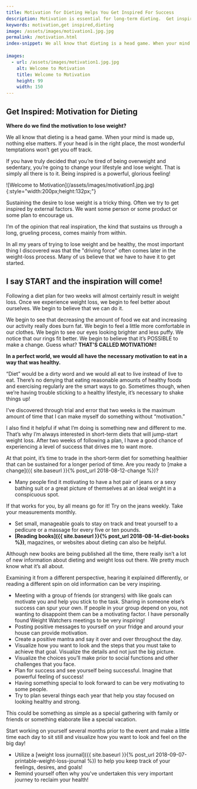 ```yaml
---
title: Motivation for Dieting Helps You Get Inspired For Success
description: Motivation is essential for long-term dieting.  Get inspired for the journey ahead. Discover easy tips that can assist you in your weight loss plan.
keywords: motivation,get inspired,dieting
image: /assets/images/motivation1.jpg.jpg
permalink: /motivation.html
index-snippet: We all know that dieting is a head game. When your mind is made up, nothing else matters. If your head is in the right place, the most wonderful temptations won’t get you off track.

images:
  - url: /assets/images/motivation1.jpg.jpg
    alt: Welcome to Motivation
    title: Welcome to Motivation
    height: 99
    width: 150
---
```


## Get Inspired: Motivation for Dieting
__Where do we find the motivation to lose weight?__

We all know that dieting is a head game. When your mind is made up, nothing else matters. If your head is in the right place, the most wonderful temptations won’t get you off track.  

If you have truly decided that you’re tired of being overweight and sedentary, you’re going to change your lifestyle and lose weight. That is simply all there is to it. Being inspired is a powerful, glorious feeling! 

<div class="ImageBlock ImageBlockRight" markdown="1">
![Welcome to Motivation](/assets/images/motivation1.jpg.jpg){:style="width:200px;height:132px;"}
</div>

Sustaining the desire to lose weight is a tricky thing. Often we try to get inspired by external factors. We want some person or some product or some plan to encourage us.  

I’m of the opinion that real inspiration, the kind that sustains us through a long, grueling process, comes mainly from within. 

In all my years of trying to lose weight and be healthy, the most important thing I discovered was that the "driving force" often comes later in the weight-loss process. Many of us believe that we have to have it to get started.

## I say START and the inspiration will come!
Following a diet plan for two weeks will almost certainly result in weight loss. Once we experience weight loss, we begin to feel better about ourselves. We begin to believe that we can do it.  

We begin to see that decreasing the amount of food we eat and increasing our activity really does burn fat. We begin to feel a little more comfortable in our clothes. We begin to see our eyes looking brighter and less puffy. We notice that our rings fit better. We begin to believe that it’s POSSIBLE to make a change. Guess what?  __THAT'S CALLED MOTIVATION!!__

__In a perfect world, we would all have the necessary motivation to eat in a way that was healthy.__

“Diet” would be a dirty word and we would all eat to live instead of live to eat. There’s no denying that eating reasonable amounts of healthy foods and exercising regularly are the smart ways to go. Sometimes though, when we’re having trouble sticking to a healthy lifestyle, it’s necessary to shake things up!

I’ve discovered through trial and error that two weeks is the maximum amount of time that I can make myself do something without “motivation.” 

I also find it helpful if what I’m doing is something new and different to me. That’s why I’m always interested in short-term diets that will jump-start weight loss. After two weeks of following a plan, I have a good chance of experiencing a level of success that drives me to want more.  

At that point, it’s time to trade in the short-term diet for something healthier that can be sustained for a longer period of time. Are you ready to [make a change]({{ site.baseurl }}{% post_url 2018-08-12-change %})?

* Many people find it motivating to have a hot pair of jeans or a sexy bathing suit or a great picture of themselves at an ideal weight in a conspicuous spot.  

If that works for you, by all means go for it! Try on the jeans weekly. Take your measurements monthly.
* Set small, manageable goals to stay on track and treat yourself to a pedicure or a massage for every five or ten pounds.
* __[Reading books]({{ site.baseurl }}{% post_url 2018-08-14-diet-books %})__, magazines, or websites about dieting can also be helpful.  

Although new books are being published all the time, there really isn’t a lot of new information about dieting and weight loss out there. We pretty much know what it’s all about.  

Examining it from a different perspective, hearing it explained differently, or reading a different spin on old information can be very inspiring.
* Meeting with a group of friends (or strangers) with like goals can motivate you and help you stick to the task.  Sharing in someone else’s success can spur your own.  If people in your group depend on you, not wanting to disappoint them can be a motivating factor. I have personally found Weight Watchers meetings to be very inspiring!
* Posting positive messages to yourself on your fridge and around your house can provide motivation.
* Create a positive mantra and say it over and over throughout the day.  
* Visualize how you want to look and the steps that you must take to achieve that goal.  Visualize the details and not just the big picture.
* Visualize the choices you’ll make prior to social functions and other challenges that you face.
* Plan for success and see yourself being successful. Imagine that powerful feeling of success!
* Having something special to look forward to can be very motivating to some people.
* Try to plan several things each year that help you stay focused on looking healthy and strong.  

This could be something as simple as a special gathering with family or friends or something elaborate like a special vacation.  

Start working on yourself several months prior to the event and make a little time each day to sit still and visualize how you want to look and feel on the big day! 
* Utilize a [weight loss journal]({{ site.baseurl }}{% post_url 2018-09-07-printable-weight-loss-journal %}) to help you keep track of your feelings, desires, and goals! 
* Remind yourself often why you've undertaken this very important journey to reclaim your health!